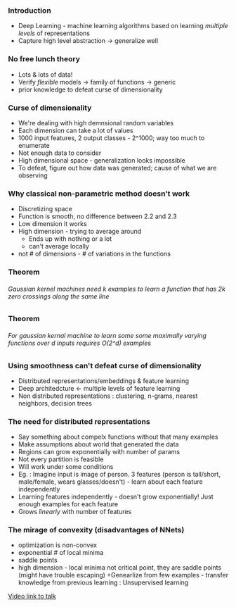 ### Introduction
+ Deep Learning - machine learning algorithms based on learning *multiple levels* of representations
+ Capture high level abstraction -> generalize well

### No free lunch theory
+ Lots & lots of data!
+ Verify *flexible* models -> family of functions -> generic
+ prior knowledge to defeat curse of dimensionality

### Curse of dimensionality
+ We're dealing with high demnsional random variables
+ Each dimension can take a lot of values
+ 1000 input features, 2 output classes - 2^1000; way too much to enumerate
+ Not enough data to consider
+ High dimensional space - generalization looks impossible
+ To defeat, figure out how data was generated; cause of what we are observing

### Why classical non-parametric method doesn't work
+ Discretizing space
+ Function is smooth, no difference between 2.2 and 2.3
+ Low dimension it works
+ High dimension - trying to average around
  * Ends up with nothing or a lot
  * can't average locally
+ not # of dimensions - # of variations in the functions

### Theorem
###### Gaussian kernel machines need *k* examples to learn a function that has *2k* zero crossings along the same line

### Theorem
###### For gaussian kernal machine to learn some some maximally varying functions over *d* inputs requires *O(2^d)* examples

### Using smoothness can't defeat curse of dimensionality 
+ Distributed representations/embeddings & feature learning
+ Deep architedcture <- multiple levels of feature learning
+ Non distributed representations : clustering, n-grams, nearest neighbors, decision trees

### The need for distributed representations
+ Say something about compelx functions without that many examples
+ Make assumptions about world that generated the data
+ Regions can grow exponentially with number of params
+ Not every partition is feasible
+ Will work under some conditions
+ Eg. : Imagine input is image of person. 3 features (person is tall/short, male/female, wears glasses/doesn't) - learn about each feature independently
+ Learning features independently - doesn't grow exponentially! Just enough examples for each feature
+ Grows *linearly* with number of features

### The mirage of convexity (disadvantages of NNets)
+ optimization is non-convex
+ exponential # of local minima
+ saddle points
+ high dimension - local minima not critical point, they are saddle points (might have trouble escaping)
+Genearlize from few examples - transfer knowledge from previous learning : Unsupervised learning

[Video link to talk](http://videolectures.net/deeplearning2015_bengio_theoretical_motivations/)
